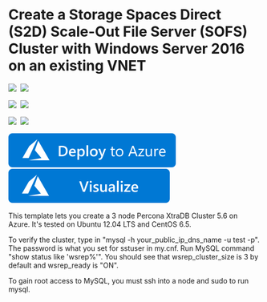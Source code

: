 # Create a Storage Spaces Direct (S2D) Scale-Out File Server (SOFS) Cluster with Windows Server 2016 on an existing VNET

<IMG SRC="https://azurequickstartsservice.blob.core.windows.net/badges/mysql-ha-pxc-zones/PublicLastTestDate.svg" />&nbsp;
<IMG SRC="https://azurequickstartsservice.blob.core.windows.net/badges/mysql-ha-pxc-zones/PublicDeployment.svg" />&nbsp;

<IMG SRC="https://azurequickstartsservice.blob.core.windows.net/badges/mysql-ha-pxc-zones/FairfaxLastTestDate.svg" />&nbsp;
<IMG SRC="https://azurequickstartsservice.blob.core.windows.net/badges/mysql-ha-pxc-zones/FairfaxDeployment.svg" />&nbsp;

<IMG SRC="https://azurequickstartsservice.blob.core.windows.net/badges/mysql-ha-pxc-zones/BestPracticeResult.svg" />&nbsp;
<IMG SRC="https://azurequickstartsservice.blob.core.windows.net/badges/mysql-ha-pxc-zones/CredScanResult.svg" />&nbsp;

<a href="https://portal.azure.com/#create/Microsoft.Template/uri/https%3A%2F%2Fazresiliency.blob.core.windows.net%2Fmysql-ha-pxc-zones%2Fazuredeploy.json" target="_blank">
    <img src="https://raw.githubusercontent.com/Azure/azure-quickstart-templates/master/1-CONTRIBUTION-GUIDE/images/deploytoazure.svg?sanitize=true"/>
</a>
<a href="http://armviz.io/#/?load=https%3A%2F%2Fresiliency.blob.core.windows.net%2Fmysql-ha-pxc-zones%2Fazuredeploy.json" target="_blank">
    <img src="https://raw.githubusercontent.com/Azure/azure-quickstart-templates/master/1-CONTRIBUTION-GUIDE/images/visualizebutton.svg?sanitize=true"/>
</a>


This template lets you create a 3 node Percona XtraDB Cluster 5.6 on Azure.  It's tested on Ubuntu 12.04 LTS and CentOS 6.5.  

To verify the cluster, type in "mysql -h your_public_ip_dns_name -u test -p".  The password is what you set for sstuser in my.cnf. Run MySQL command "show status like 'wsrep%'".  You should see that wsrep_cluster_size is 3 by default and wsrep_ready is "ON". 

To gain root access to MySQL, you must ssh into a node and sudo to run mysql.   


